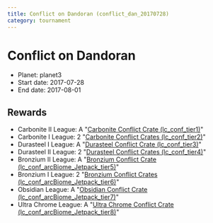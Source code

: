 ```yaml
---
title: Conflict on Dandoran (conflict_dan_20170728)
category: tournament
---
```

# Conflict on Dandoran

  * Planet: planet3
  * Start date: 2017-07-28
  * End date: 2017-08-01

## Rewards

  * Carbonite II League: A "[Carbonite Conflict Crate (lc_conf_tier1)](lc_conf_tier1.html)"
  * Carbonite I League: 2 "[Carbonite Conflict Crates (lc_conf_tier2)](lc_conf_tier2.html)"
  * Durasteel I League: A "[Durasteel Conflict Crate (lc_conf_tier3)](lc_conf_tier3.html)"
  * Durasteel II League: 2 "[Durasteel Conflict Crates (lc_conf_tier4)](lc_conf_tier4.html)"
  * Bronzium II League: A "[Bronzium Conflict Crate (lc_conf_arcBiome_Jetpack_tier5)](lc_conf_arcBiome_Jetpack_tier5.html)"
  * Bronzium I League: 2 "[Bronzium Conflict Crates (lc_conf_arcBiome_Jetpack_tier6)](lc_conf_arcBiome_Jetpack_tier6.html)"
  * Obsidian League: A "[Obsidian Conflict Crate (lc_conf_arcBiome_Jetpack_tier7)](lc_conf_arcBiome_Jetpack_tier7.html)"
  * Ultra Chrome League: A "[Ultra Chrome Conflict Crate (lc_conf_arcBiome_Jetpack_tier8)](lc_conf_arcBiome_Jetpack_tier8.html)"
